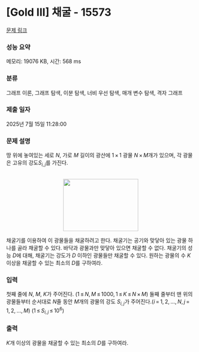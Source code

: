 # [Gold III] 채굴 - 15573 

[문제 링크](https://www.acmicpc.net/problem/15573) 

### 성능 요약

메모리: 19076 KB, 시간: 568 ms

### 분류

그래프 이론, 그래프 탐색, 이분 탐색, 너비 우선 탐색, 매개 변수 탐색, 격자 그래프

### 제출 일자

2025년 7월 15일 11:28:00

### 문제 설명

<p>땅 위에 놓여있는 세로 <em>N</em>, 가로 <em>M</em> 길이의 광산에 1 × 1 광물 <em>N</em> × <em>M</em>개가 있으며, 각 광물은 고유의 강도<em>S</em><sub><em>i</em>, <em>j</em></sub>를 가진다.</p>

<p style="text-align:center"><br>
<img alt="" src="https://onlinejudgeimages.s3-ap-northeast-1.amazonaws.com/problem/15573/1.png" style="height:139px; width:200px"></p>

<p>채굴기를 이용하여 이 광물들을 채굴하려고 한다. 채굴기는 공기와 맞닿아 있는 광물 하나를 골라 채굴할 수 있다. 바닥과 광물과만 맞닿아 있으면 채굴할 수 없다. 채굴기의 성능 <em>D</em>에 대해, 채굴기는 강도가 <em>D</em> 이하인 광물들만 채굴할 수 있다. 원하는 광물의 수 <em>K</em> 이상을 채굴할 수 있는 최소의 <em>D</em>를 구하여라.</p>

### 입력 

 <p>첫째 줄에 <em>N</em>, <em>M</em>, <em>K</em>가 주어진다. (1 ≤ <em>N</em>, <em>M</em> ≤ 1000, 1 ≤ <em>K</em> ≤ <em>N</em> × <em>M</em>) 둘째 줄부터 맨 위의 광물들부터 순서대로 <em>N</em>줄 동안 <em>M</em>개의 광물의 강도 <em>S</em><sub><em>i</em>, <em>j</em></sub>가 주어진다.(<em>i</em> = 1, 2, ..., <em>N</em>, <em>j</em> = 1, 2, ..., <em>M</em>) (1 ≤ <em>S</em><sub><em>i</em>, <em>j</em></sub> ≤ 10<sup>6</sup>)</p>

### 출력 

 <p><em>K</em>개 이상의 광물을 채굴할 수 있는 최소의 <em>D</em>를 구하여라.</p>

